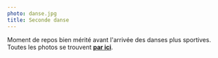 ```yaml
---
photo: danse.jpg
title: Seconde danse
---
```

Moment de repos bien mérité avant l'arrivée des danses plus sportives.<br/>
Toutes les photos se trouvent **[par ici](https://goo.gl/photos/4d45oQRGkHBfLs3r8)**.
